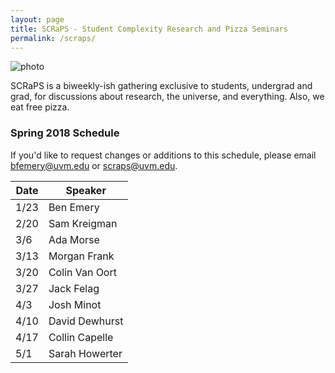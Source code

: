 ```yaml
---
layout: page
title: SCRaPS - Student Complexity Research and Pizza Seminars
permalink: /scraps/
---
```


![photo](https://pbs.twimg.com/profile_banners/1931116441/1503791348/1500x500)

SCRaPS is a biweekly-ish gathering exclusive to students, undergrad and grad, for discussions about research, the universe, and everything. Also, we eat free pizza. 

### Spring 2018 Schedule

If you'd like to request changes or additions to this schedule, please email bfemery@uvm.edu or scraps@uvm.edu.


| Date | Speaker        |
| ---- | -------------- |
| 1/23 | Ben Emery      |
| 2/20 | Sam Kreigman   |
| 3/6  | Ada Morse      |
| 3/13 | Morgan Frank   |
| 3/20 | Colin Van Oort |
| 3/27 | Jack Felag     |
| 4/3  | Josh Minot     |
| 4/10 | David Dewhurst |
| 4/17 | Collin Capelle |
| 5/1  | Sarah Howerter |


<!---
### Fall 2017 Presenters
We'll be holding SCRaPS every other Wednesday, starting on the 11th of September. Info on presentations will appear here.
### 11-08-2017 Sean Beaulieu
![photo](http://uvm.edu/~bfemery/evilstarfish.jpg)
"Despite​ ​their​ ​recent​ ​success,​ ​the​ ​systems​ ​that​ ​populate​ ​the​ ​machine​ ​learning​ ​literature​ ​remain 
brittle,​ ​fragile​ ​creatures.​ ​In​ ​highly​ ​sterilized​ ​environments​ ​they’ve​ ​proven​ ​remarkably​ ​proficient, 
and—like​ ​many​ ​optimized​ ​systems,​ ​ranging​ ​from​ ​calculators​ ​to​ ​airplanes—occasionally​ ​dwarf​ ​the 
abilities​ ​of​ ​humans,​ ​but​ ​fail​ ​catastrophically​ ​when​ ​exposed​ ​to​ ​problems​ ​and​ ​environments​ ​not​ ​seen 
during​ ​training.​ ​Further​ ​training​ ​can​ ​rectify​ ​this,​ ​but​ ​will​ ​invariably​ ​replace​ ​or​ ​degrade​ ​previously 
obtained​ ​knowledge​ ​unless​ ​the​ ​system​ ​is​ ​carefully​ ​engineered​ ​to​ ​preserve​ ​certain​ ​functions.​ ​This 
requires​ ​explicitly​ ​identifying​ ​the​ ​features​ ​that​ ​are​ ​most​ ​important​ ​for​ ​high​ ​performance​ ​on​ ​one​ ​task 
and​ ​protecting​ ​them​ ​from​ ​degradation​ ​while​ ​training​ ​for​ ​another.​ ​The​ ​model​ ​I​ ​propose​ ​is​ ​one​ ​in 
which​ ​these​ ​salient​ ​features​ ​are​ ​discovered​ ​by​ ​evolutionary​ ​selection​ ​and​ ​Bayesian​ ​inference,​ ​and 
culturally​ ​transmitted​ ​between​ ​populations​ ​of​ ​specialists​ ​by​ ​an​ ​evolved​ l​ ingua​ ​franca​ ​such​ ​that​ ​they 
can​ ​be​ ​woven​ ​together​ ​to​ ​produce​ ​multi-tasking,​ ​generalist​ ​agents."
### 10-25-2017 Ada Morse
![photo](http://uvm.edu/~bfemery/newtruncdodec3.jpg)
"Self-assembling DNA nanostructures can solve complex computational problems and have the potential for revolutionary biomedical applications. They also generate hard combinatorial and topological problems requiring new mathematical theories to solve. This talk  will focus on DNA origami and new theories of knots in graphs arising from, and applied to, the origami design of self-assembling nanostructures."
### 10-11-2017 Andy Klem
![photo](http://www.uvm.edu/~tesla/wp-content/uploads/2017/03/logo-1.png)
"Renewable energy generation is growing at an incredible rate, but is still held back by a cost-effective energy storage method. The Energy Systems Lab at UVM (TESLA UVM) is investigating the use of household appliances to store energy, improving the reliability and cost of renewable sources, such as wind and solar. This can pass on great benefits to electrical consumers (that's you!). Find out how at the next edition of SCRaPS!"
### 9-25-2017 Ben Emery - Mapping the Teletherms and Teletherm flickering
![photo](https://writelatex.s3.amazonaws.com/spgbygmmygsc/att/figures/FCUSMap.png?X-Amz-Expires=14400&X-Amz-Date=20170923T171428Z&X-Amz-Algorithm=AWS4-HMAC-SHA256&X-Amz-Credential=AKIAIO4ZDW5EBBQTHJKQ/20170923/us-east-1/s3/aws4_request&X-Amz-SignedHeaders=host&X-Amz-Signature=4002cb9b6d74dad0218aed142c283efe0f6db41a1a5fe671b396e7af812e970d)
Your very own SCRaPS director, Ben Emery, will be presenting his work, and likely reaching out to the crowd for help with where to proceed.
"The global climate has long been known to be a complex dynamical system, which despite decades of ongoing research, requires much further study for a complete understanding. We seek to further understand the dynamics of the global climate by examining the spatiotemporal behavior of what we call the Teletherms, the dates of the on-average hottest and coldest weather. By mapping a discontinuous jumping, or “flickering” behavior, we gain some insights about how the propensity for regime shifting is spatially distributed."
### 9-11-2017 Casey Brinkman - LITERALLY ALIENS
![photo](https://instagram.fbtv1-1.fna.fbcdn.net/t51.2885-15/e35/20393694_1584269158312023_6869180756883668992_n.jpg)
As a special kickoff for the semester, UVM graduate Casey Brinkman will be speaking about her work with SETI - the Search for Extra Terrestrial Intelligence.
"The Berkeley SETI Research Center (BSRC) is a research group within the UC Berkeley astronomy department, and work on the Breakthrough Listen project. At BSRC, we look for technosignatures of civilizations beyond Earth, primarily through the use of radio telescopes. In order to detect a signal, however, we must have a deep understanding of everything else producing radio emission, from RFI created on Earth to Pulsars and Fast Radio Bursts. My work at BSRC uses Pulsars as a calibration measure for the flux and polarization of our signals of interest that could potentially come from alien civilizations."
-->
